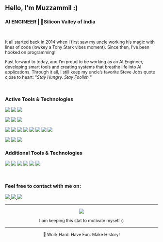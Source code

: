 <h2 align="left"> Hello, I'm Muzzammil :) </h2>
<h3 align="left"> AI ENGINEER  | 📍Silicon Valley of India</h3>
&nbsp;

It all started back in 2014 when I first saw my uncle working his magic with lines of code (lowkey a Tony Stark vibes moment). Since then, I’ve been hooked on programming!
&nbsp;

Fast forward to today, and I’m proud to be working as an AI Engineer, developing smart tools and creating systems that breathe life into AI applications. Through it all, I still keep my uncle’s favorite Steve Jobs quote close to heart: "*Stay Hungry. Stay Foolish.*"

&nbsp;

### Active Tools & Technologies
<p align="left">
  <img src="https://img.shields.io/badge/Code-Python-informational?style=for-the-badge&logo=python&logoColor=white&color=3776AB" />
  <img src="https://img.shields.io/badge/Code-PyTorch-informational?style=for-the-badge&logo=pytorch&logoColor=white&color=EE4C2C" />
  <img src="https://img.shields.io/badge/Code-TensorFlow-informational?style=for-the-badge&logo=tensorflow&logoColor=white&color=FF6F00" />
</p>

<p align="left">
  <img src="https://img.shields.io/badge/Tools-LLM_Tooling-informational?style=for-the-badge&logo=openai&logoColor=white&color=4B8BBE" />
  <img src="https://img.shields.io/badge/Tools-Open_Source_Dev-informational?style=for-the-badge&logo=github&logoColor=white&color=181717" />
  <img src="https://img.shields.io/badge/Tools-Chatbot_Dev-informational?style=for-the-badge&logo=botpress&logoColor=white&color=00BFB3" />
</p>

<p align="left">
  <img src="https://img.shields.io/badge/Tools-Flask-informational?style=for-the-badge&logo=flask&logoColor=white&color=000000" />
  <img src="https://img.shields.io/badge/Tools-MongoDB-informational?style=for-the-badge&logo=mongodb&logoColor=white&color=47A248" />
  <img src="https://img.shields.io/badge/Tools-SciKit_Learn-informational?style=for-the-badge&logo=scikitlearn&logoColor=white&color=F7931E" />
  <img src="https://img.shields.io/badge/Tools-Pandas-informational?style=for-the-badge&logo=pandas&logoColor=white&color=150458" />
  <img src="https://img.shields.io/badge/Tools-Matplotlib-informational?style=for-the-badge&logo=matplotlib&logoColor=white&color=003B57" />
  <img src="https://img.shields.io/badge/Tools-HTML-informational?style=for-the-badge&logo=html5&logoColor=white&color=E34F26" />
  <img src="https://img.shields.io/badge/Tools-CSS-informational?style=for-the-badge&logo=css3&logoColor=white&color=1572B6" />
  <img src="https://img.shields.io/badge/Tools-JavaScript-informational?style=for-the-badge&logo=javascript&logoColor=white&color=F7DF1E" />
</p>

<p align="left">
  <img src="https://img.shields.io/badge/Tools-Rasa-informational?style=for-the-badge&logo=rasa&logoColor=white&color=00BFB3" />
  <img src="https://img.shields.io/badge/Tools-Linux-informational?style=for-the-badge&logo=linux&logoColor=white&color=FCC624" />
  <img src="https://img.shields.io/badge/Tools-Jupyter_notebook-informational?style=for-the-badge&logo=jupyter&logoColor=white&color=F37626" />  
</p>

### Additional Tools & Technologies
<p align="left">
  <img src="https://img.shields.io/badge/Code-Java-informational?style=for-the-badge&logo=java&logoColor=white&color=007396" />
  <img src="https://img.shields.io/badge/Code-C-informational?style=for-the-badge&logo=c&logoColor=white&color=A8B9CC" />
  <img src="https://img.shields.io/badge/Tools-Angular-informational?style=for-the-badge&logo=angular&logoColor=white&color=DD0031" />
  <img src="https://img.shields.io/badge/Tools-Git-informational?style=for-the-badge&logo=git&logoColor=white&color=F05032" />
  <img src="https://img.shields.io/badge/Tools-Docker-informational?style=for-the-badge&logo=docker&logoColor=white&color=2496ED" />
  <img src="https://img.shields.io/badge/Tools-Android_Dev-informational?style=for-the-badge&logo=android&logoColor=white&color=3DDC84" />
</p>

&nbsp;

<h3 align="left">Feel free to contact with me on:</h3>
<p align="left">
  <a href="mailto:muhammed.muzzammilshah@gmail.com">
    <img src="https://img.shields.io/badge/Gmail-D14836?style=for-the-badge&logo=gmail&logoColor=white" />
  </a>
  <a href="https://linkedin.com/in/muhammed-shah">
    <img src="https://img.shields.io/badge/LinkedIn-0A66C2?style=for-the-badge&logo=linkedin&logoColor=white" />
  </a>
  <a href="https://twitter.com/moshahx07">
    <img src="https://img.shields.io/badge/X(Twitter)-000000?style=for-the-badge&logo=twitter&logoColor=white" />
</a>
</p>

---

<p align="center">
  <a href="https://github.com/MuzzammilShah">
    <img src="https://github-readme-streak-stats.herokuapp.com/?user=MuzzammilShah&theme=github-dark-blue&hide_border=true" />
  </a>
</p>
<p align="center">
  I am keeping this stat to motivate myself :)
</p>

---

<p align="center">
  🚀 Work Hard. Have Fun. Make History!
</p>
